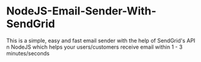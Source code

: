 # NodeJS-Email-Sender-With-SendGrid
This is a simple, easy and fast email sender with the help of SendGrid's API n NodeJS which helps your users/customers receive email within 1 - 3 minutes/seconds
